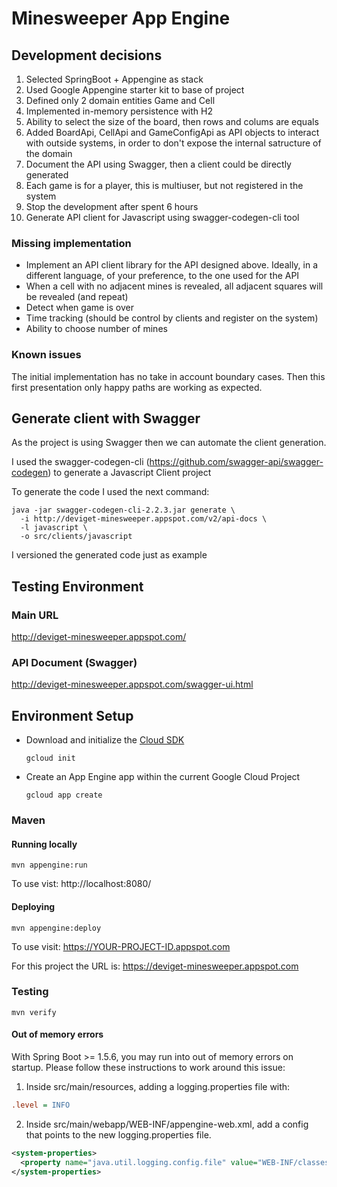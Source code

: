 Minesweeper App Engine
======================

## Development decisions

1. Selected SpringBoot + Appengine as stack 
2. Used Google Appengine starter kit to base of project
3. Defined only 2 domain entities Game and Cell
4. Implemented in-memory persistence with H2
5. Ability to select the size of the board, then rows and colums are equals
6. Added BoardApi, CellApi and GameConfigApi as API objects to interact with outside systems, in order to don't expose the internal satructure of the domain
7. Document the API using Swagger, then a client could be directly generated
8. Each game is for a player, this is multiuser, but not registered in the system
9. Stop the development after spent 6 hours
10. Generate API client for Javascript using swagger-codegen-cli tool

### Missing implementation

- Implement an API client library for the API designed above. Ideally, in a different language, of your preference, to the one used for the API
- When a cell with no adjacent mines is revealed, all adjacent squares will be revealed (and repeat)
- Detect when game is over
- Time tracking (should be control by clients and register on the system)
- Ability to choose number of mines

### Known issues

The initial implementation has no take in account boundary cases. Then this first presentation only happy paths are working as expected.

## Generate client with Swagger

As the project is using Swagger then we can automate the client generation.

I used the swagger-codegen-cli (https://github.com/swagger-api/swagger-codegen) to generate a Javascript Client project

To generate the code I used the next command:
```
java -jar swagger-codegen-cli-2.2.3.jar generate \
  -i http://deviget-minesweeper.appspot.com/v2/api-docs \
  -l javascript \
  -o src/clients/javascript
```

I versioned the generated code just as example

## Testing Environment

### Main URL
  http://deviget-minesweeper.appspot.com/

### API Document (Swagger)
  http://deviget-minesweeper.appspot.com/swagger-ui.html

## Environment Setup

* Download and initialize the [Cloud SDK](https://cloud.google.com/sdk/)

    `gcloud init`

* Create an App Engine app within the current Google Cloud Project

    `gcloud app create`

### Maven
#### Running locally

`mvn appengine:run`

To use vist: http://localhost:8080/

#### Deploying

`mvn appengine:deploy`

To use visit:  https://YOUR-PROJECT-ID.appspot.com

For this project the URL is: https://deviget-minesweeper.appspot.com

### Testing

`mvn verify`

#### Out of memory errors

With Spring Boot >= 1.5.6, you may run into out of memory errors on startup.
Please follow these instructions to work around this issue:

1. Inside src/main/resources, adding a logging.properties file with:
```ini
.level = INFO
```
2. Inside src/main/webapp/WEB-INF/appengine-web.xml, add a config that points to the new logging.properties file.
```xml
<system-properties>
  <property name="java.util.logging.config.file" value="WEB-INF/classes/logging.properties"/>
</system-properties>
```
